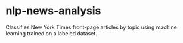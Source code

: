 # nlp-news-analysis
Classifies New York Times front-page articles by topic using machine learning trained on a labeled dataset.
